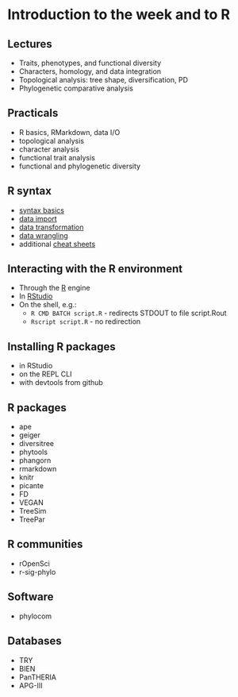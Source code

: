 Introduction to the week and to R
=================================

Lectures
--------
- Traits, phenotypes, and functional diversity
- Characters, homology, and data integration
- Topological analysis: tree shape, diversification, PD
- Phylogenetic comparative analysis

Practicals
----------
- R basics, RMarkdown, data I/O
- topological analysis
- character analysis
- functional trait analysis
- functional and phylogenetic diversity

R syntax
--------
- [syntax basics](lecture1/base-r.pdf)
- [data import](lecture1/data-import.pdf)
- [data transformation](lecture1/data-transformation.pdf)
- [data wrangling](lecture1/data-wrangling-cheatsheet.pdf)
- additional [cheat sheets](https://www.rstudio.com/resources/cheatsheets/)

Interacting with the R environment
----------------------------------
- Through the [R](http://cran-mirror.cs.uu.nl/) engine
- In [RStudio](https://www.rstudio.com/products/rstudio/download/#download)
- On the shell, e.g.: 
  - `R CMD BATCH script.R` - redirects STDOUT to file script.Rout
  - `Rscript script.R` - no redirection

Installing R packages
---------------------
- in RStudio
- on the REPL CLI
- with devtools from github

R packages
----------
- ape
- geiger
- diversitree
- phytools
- phangorn
- rmarkdown
- knitr
- picante
- FD
- VEGAN
- TreeSim
- TreePar

R communities
-------------
- rOpenSci
- r-sig-phylo

Software
--------
- phylocom

Databases
---------
- TRY
- BIEN
- PanTHERIA
- APG-III
